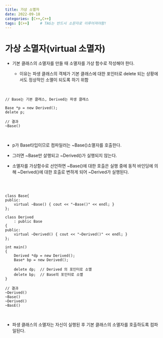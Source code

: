 ```yaml
---
title: 가상 소멸자
date: 2022-09-18
categories: [C++,C++]
tags: [C++]		# TAG는 반드시 소문자로 이루어져야함!
---
```


가상 소멸자(virtual 소멸자)
==============
* 기본 클래스의 소멸자를 만들 때 소멸자를 가상 함수로 작성해야 한다.

  * 이유는 파생 클래스의 객체가 기본 클래스에 대한 포인터로 delete 되는 상황에서도 정상적인 소멸이 되도록 하기 위함

<br>

    // Base는 기본 클래스, Derived는 파생 클래스

    Base *p = new Derived();
    delete p;

    // 결과
    ~Base()

<br>

* p가 Base타입이므로 컴파일러는 ~Base()소멸자를 호출한다.

* 그러면 ~Base만 살행되고 ~Derived()가 실행되지 않는다.

* 소멸자를 가상함수로 선언하면 ~Base()에 대한 호출은 실행 중에 동적 바인딩에 의해 ~Derived()에 대한 호출로 변하게 되어 ~Derived가 실행된다.

<br><br>

    class Base{
    public:
        virtual ~Base() { cout << "~Base()" << endl; }
    };

    class Derived
        : public Base
    {
    public:
        virtual ~Derived() { cout << "~Derived()" << endl; }
    };
    
    int main()
    {
        Derived *dp = new Derived();
        Base* bp = new Derived();

        delete dp;  // Derived 의 포인터로 소멸
        delete bp;  // Base의 포인터로 소멸
    }

    // 결과
    ~Derived()
    ~Base()
    ~Derived()
    ~BasE()

<br>

* 파생 클래스의 소멸자는 자신이 실행된 후 기본 클래스의 소멸자를 호출하도록 컴파일된다.